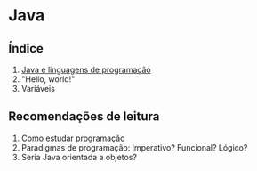 Java
====

Índice
------

1. [Java e linguagens de programação](01-java-and-langs.md)
2. "Hello, world!"
3. Variáveis

Recomendações de leitura
------------------------

1. [Como estudar programação](/general/how-to-study.md)
2. Paradigmas de programação: Imperativo? Funcional? Lógico?
3. Seria Java orientada a objetos?
